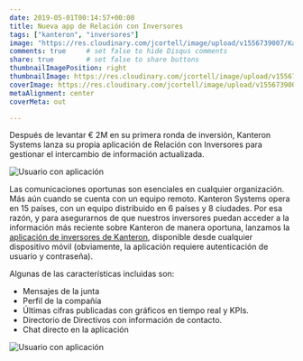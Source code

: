 ```yaml
---
date: 2019-05-01T00:14:57+00:00
title: Nueva app de Relación con Inversores
tags: ["kanteron", "inversores"]
image: "https://res.cloudinary.com/jcortell/image/upload/v1556739007/Kanteron/InvestorRelationsApp/smartmockups_jv5ec1t6.jpg"
comments: true     # set false to hide Disqus comments
share: true        # set false to share buttons
thumbnailImagePosition: right
thumbnailImage: https://res.cloudinary.com/jcortell/image/upload/v1556739008/Kanteron/InvestorRelationsApp/threed_mockup_3.png
coverImage: https://res.cloudinary.com/jcortell/image/upload/v1556739007/Kanteron/InvestorRelationsApp/smartmockups_jv5ec1t6.jpg
metaAlignment: center
coverMeta: out

---
```


Después de levantar € 2M en su primera ronda de inversión, Kanteron Systems lanza su propia aplicación de Relación con Inversores para gestionar el intercambio de información actualizada.

<!--more-->

![Usuario con aplicación](https://res.cloudinary.com/jcortell/image/upload/v1556739010/Kanteron/InvestorRelationsApp/mockuper.png)

Las comunicaciones oportunas son esenciales en cualquier organización. Más aún cuando se cuenta con un equipo remoto. Kanteron Systems opera en 15 países, con un equipo distribuido en 6 países y 8 ciudades. Por esa razón, y para asegurarnos de que nuestros inversores puedan acceder a la información más reciente sobre Kanteron de manera oportuna, lanzamos la [aplicación de inversores de Kanteron](https://investors.kanteron.com/), disponible desde cualquier dispositivo móvil (obviamente, la aplicación requiere autenticación de usuario y contraseña).

Algunas de las características incluidas son:

* Mensajes de la junta
* Perfil de la compañía
* Últimas cifras publicadas con gráficos en tiempo real y KPIs.
* Directorio de Directivos con información de contacto.
* Chat directo en la aplicación

![Usuario con aplicación](https://res.cloudinary.com/jcortell/image/upload/v1556741687/Kanteron/InvestorRelationsApp/mockuper_4.png)
